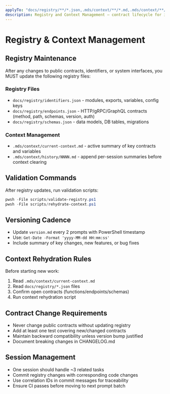 ```yaml
---
applyTo: "docs/registry/**/*.json,.mds/context/**/*.md,.mds/context/**/*.json,**/*.md"
description: Registry and Context Management — contract lifecycle for identifiers, endpoints, and schemas with CI enforcement.
---
```


# Registry & Context Management

## Registry Maintenance
After any changes to public contracts, identifiers, or system interfaces, you MUST update the following registry files:

### Registry Files
- `docs/registry/identifiers.json` - modules, exports, variables, config keys
- `docs/registry/endpoints.json` - HTTP/gRPC/GraphQL contracts (method, path, schemas, version, auth)
- `docs/registry/schemas.json` - data models, DB tables, migrations

### Context Management  
- `.mds/context/current-context.md` - active summary of key contracts and variables
- `.mds/context/history/NNNN.md` - append per-session summaries before context clearing

## Validation Commands
After registry updates, run validation scripts:
```powershell
pwsh -File scripts/validate-registry.ps1
pwsh -File scripts/rehydrate-context.ps1
```

## Versioning Cadence
- Update `version.md` every 2 prompts with PowerShell timestamp
- Use: `Get-Date -Format 'yyyy-MM-dd HH:mm:ss'`
- Include summary of key changes, new features, or bug fixes

## Context Rehydration Rules
Before starting new work:
1. Read `.mds/context/current-context.md` 
2. Read `docs/registry/*.json` files
3. Confirm open contracts (functions/endpoints/schemas)
4. Run context rehydration script

## Contract Change Requirements
- Never change public contracts without updating registry
- Add at least one test covering new/changed contracts
- Maintain backward compatibility unless version bump justified
- Document breaking changes in CHANGELOG.md

## Session Management
- One session should handle ~3 related tasks
- Commit registry changes with corresponding code changes
- Use correlation IDs in commit messages for traceability
- Ensure CI passes before moving to next prompt batch